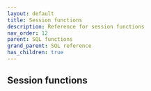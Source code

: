 ```yaml
---
layout: default
title: Session functions
description: Reference for session functions
nav_order: 12
parent: SQL functions
grand_parent: SQL reference
has_children: true
---
```


## Session functions
